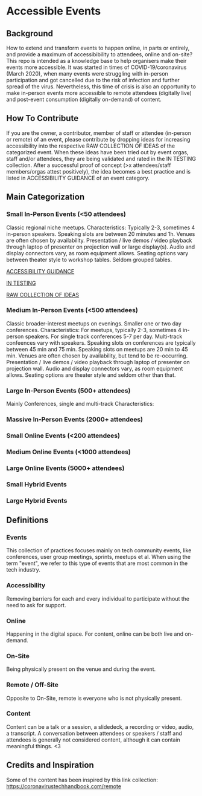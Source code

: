 # Accessible Events

## Background
How to extend and transform events to happen online, in parts or entirely, and provide a maximum of accessibibility to attendees, online and on-site? This repo is intended as a knowledge base to help organisers make their events more accessible. It was started in times of COVID-19/coronavirus (March 2020), when many events were struggling with in-person participation and got cancelled due to the risk of infection and further spread of the virus. Nevertheless, this time of crisis is also an opportunity to make in-person events more accessible to remote attendees (digitally live) and post-event consumption (digitally on-demand) of content.

## How To Contribute
If you are the owner, a contributor, member of staff or attendee (in-person or remote) of an event, please contribute by dropping ideas for increasing accessibility into the respective RAW COLLECTION OF IDEAS of the categorized event. 
When these ideas have been tried out by event orgas, staff and/or attendees, they are being validated and rated in the IN TESTING collection. After a successful proof of concept (>x attendees/staff members/orgas attest positively), the idea becomes a best practice and is listed in ACCESSIBILITY GUIDANCE of an event category.

## Main Categorization
### Small In-Person Events (<50 attendees)
Classic regional niche meetups.
Characteristics: Typically 2-3, sometimes 4 in-person speakers. Speaking slots are between 20 minutes and 1h. Venues are often chosen by availability. Presentation / live demos / video playback through laptop of presenter on projection wall or large display(s). Audio and display connectors vary, as room equipment allows. Seating options vary between theater style to workshop tables. Seldom grouped tables.

[ACCESSIBILITY GUIDANCE](categories/small_in-person_events/ACCESSIBILITY_GUIDANCE.md)

[IN TESTING](categories/small_in-person_events/IN_TESTING.md)

[RAW COLLECTION OF IDEAS](categories/small_in-person_events/RAW_COLLECTION_OF_IDEAS.md)


### Medium In-Person Events (<500 attendees)
Classic broader-interest meetups on evenings. Smaller one or two day conferences.
Characteristics: For meetups, typically 2-3, sometimes 4 in-person speakers. For single track conferences 5-7 per day. Multi-track confeences vary with speakers. Speaking slots on conferences are typically between 45 min and 75 min. Speaking slots on meetups are 20 min to 45 min. Venues are often chosen by availability, but tend to be re-occurring. Presentation / live demos / video playback through laptop of presenter on projection wall. Audio and display connectors vary, as room equipment allows. Seating options are theater style and seldom other than that.

### Large In-Person Events (500+ attendees)
Mainly Conferences, single and multi-track
Characteristics: 

### Massive In-Person Events (2000+ attendees)

### Small Online Events (<200 attendees)

### Medium Online Events (<1000 attendees)

### Large Online Events (5000+ attendees)

### Small Hybrid Events

### Large Hybrid Events



## Definitions

### Events
This collection of practices focuses mainly on tech community events, like conferences, user group meetings, sprints, meetups et al. When using the term "event", we refer to this type of events that are most common in the tech industry.

### Accessibility
Removing barriers for each and every individual to participate without the need to ask for support.

### Online
Happening in the digital space. For content, online can be both live and on-demand.

### On-Site
Being physically present on the venue and during the event.

### Remote / Off-Site
Opposite to On-Site, remote is everyone who is not physically present.

### Content
Content can be a talk or a session, a slidedeck, a recording or video, audio, a transcript. A conversation between attendees or speakers / staff and attendees is generally not considered content, although it can contain meaningful things. <3




## Credits and Inspiration
Some of the content has been inspired by this link collection: https://coronavirustechhandbook.com/remote


